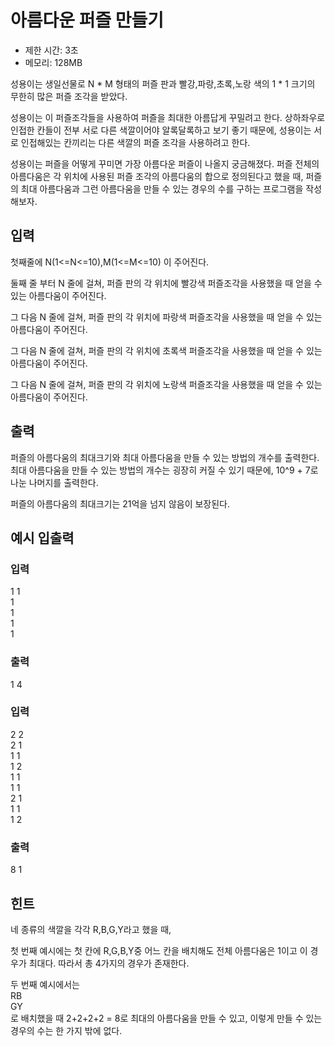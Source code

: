 # 아름다운 퍼즐 만들기

- 제한 시간: 3초
- 메모리: 128MB

성용이는 생일선물로 N * M 형태의 퍼즐 판과 빨강,파랑,초록,노랑 색의 1 * 1 크기의 무한히 많은 퍼즐 조각을 받았다.

성용이는 이 퍼즐조각들을 사용하여 퍼즐을 최대한 아름답게 꾸밀려고 한다. 상하좌우로 인접한 칸들이 전부 서로 다른 색깔이어야 알록달록하고 보기 좋기 때문에, 성용이는 서로 인접해있는 칸끼리는 다른 색깔의 퍼즐 조각을 사용하려고 한다.

성용이는 퍼즐을 어떻게 꾸미면 가장 아름다운 퍼즐이 나올지 궁금해졌다. 퍼즐 전체의 아름다움은 각 위치에 사용된 퍼즐 조각의 아름다움의 합으로 정의된다고 했을 때, 퍼즐의 최대 아름다움과 그런 아름다움을 만들 수 있는 경우의 수를 구하는 프로그램을 작성해보자. 

## 입력

첫째줄에 N(1<=N<=10),M(1<=M<=10) 이 주어진다.

둘째 줄 부터 N 줄에 걸쳐, 퍼즐 판의 각 위치에 빨강색 퍼즐조각을 사용했을 때 얻을 수 있는 아름다움이 주어진다.

그 다음 N 줄에 걸쳐, 퍼즐 판의 각 위치에 파랑색 퍼즐조각을 사용했을 때 얻을 수 있는 아름다움이 주어진다.

그 다음 N 줄에 걸쳐, 퍼즐 판의 각 위치에 초록색 퍼즐조각을 사용했을 때 얻을 수 있는 아름다움이 주어진다.

그 다음 N 줄에 걸쳐, 퍼즐 판의 각 위치에 노랑색 퍼즐조각을 사용했을 때 얻을 수 있는 아름다움이 주어진다.


## 출력

퍼즐의 아름다움의 최대크기와 최대 아름다움을 만들 수 있는 방법의 개수를 출력한다. 최대 아름다움을 만들 수 있는 방법의 개수는 굉장히 커질 수 있기 때문에, 10^9 + 7로 나눈 나머지를 출력한다.

퍼즐의 아름다움의 최대크기는 21억을 넘지 않음이 보장된다.

## 예시 입출력

### 입력
1 1  
1  
1  
1  
1


### 출력
1 4

### 입력
2 2  
2 1  
1 1  
1 2  
1 1  
1 1  
2 1  
1 1  
1 2  

### 출력
8 1

## 힌트
네 종류의 색깔을 각각 R,B,G,Y라고 했을 때,

첫 번째 예시에는 첫 칸에 R,G,B,Y중 어느 칸을 배치해도 전체 아름다움은 1이고 이 경우가 최대다. 따라서 총 4가지의 경우가 존재한다.

두 번째 예시에서는  
RB  
GY  
로 배치했을 때 2+2+2+2 = 8로 최대의 아름다움을 만들 수 있고, 이렇게 만들 수 있는 경우의 수는 한 가지 밖에 없다.

